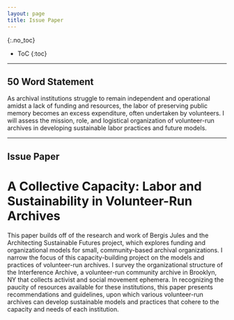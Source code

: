 ```yaml
---
layout: page
title: Issue Paper
---
```


{:.no_toc}

* ToC
{:toc}

---
## 50 Word Statement

As archival institutions struggle to remain independent and operational amidst a lack of funding and resources, the labor of preserving public memory becomes an excess expenditure, often undertaken by volunteers. I will assess the mission, role, and logistical organization of volunteer-run archives in developing sustainable labor practices and future models.

------

## Issue Paper

# A Collective Capacity: Labor and Sustainability in Volunteer-Run Archives

This paper builds off of the research and work of Bergis Jules and the Architecting Sustainable Futures project, which explores funding and organizational models for small, community-based archival organizations. I narrow the focus of this capacity-building project on the models and practices of volunteer-run archives. I survey the organizational structure of the Interference Archive, a volunteer-run community archive in Brooklyn, NY that collects activist and social movement ephemera. In recognizing the paucity of resources available for these institutions, this paper presents recommendations and guidelines, upon which various volunteer-run archives can develop sustainable models and practices that cohere to the capacity and needs of each institution.
